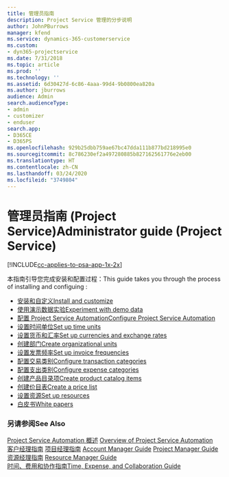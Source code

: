 ```yaml
---
title: 管理员指南
description: Project Service 管理的分步说明
author: JohnPBurrows
manager: kfend
ms.service: dynamics-365-customerservice
ms.custom:
- dyn365-projectservice
ms.date: 7/31/2018
ms.topic: article
ms.prod: ''
ms.technology: ''
ms.assetid: 6d30427d-6c86-4aaa-99d4-9b0800ea820a
ms.author: jburrows
audience: Admin
search.audienceType:
- admin
- customizer
- enduser
search.app:
- D365CE
- D365PS
ms.openlocfilehash: 929b25dbb759ae67bc47dda111b877bd218995e0
ms.sourcegitcommit: 8c786230ef2a497280885b827162561776e2eb00
ms.translationtype: HT
ms.contentlocale: zh-CN
ms.lasthandoff: 03/24/2020
ms.locfileid: "3749804"
---
```

# <a name="administrator-guide-project-service"></a><span data-ttu-id="f1f50-103">管理员指南 (Project Service)</span><span class="sxs-lookup"><span data-stu-id="f1f50-103">Administrator guide (Project Service)</span></span>

[!INCLUDE[cc-applies-to-psa-app-1x-2x](../includes/cc-applies-to-psa-app-1x-2x.md)]

<span data-ttu-id="f1f50-104">本指南引导您完成安装和配置过程：</span><span class="sxs-lookup"><span data-stu-id="f1f50-104">This guide takes you through the process of installing and configuing :</span></span>  
  
- [<span data-ttu-id="f1f50-105">安装和自定义</span><span class="sxs-lookup"><span data-stu-id="f1f50-105">Install and customize</span></span>](install-customize.md)
- [<span data-ttu-id="f1f50-106">使用演示数据实验</span><span class="sxs-lookup"><span data-stu-id="f1f50-106">Experiment with demo data</span></span>](use-demo-data.md)
- [<span data-ttu-id="f1f50-107">配置 Project Service Automation</span><span class="sxs-lookup"><span data-stu-id="f1f50-107">Configure Project Service Automation</span></span>](configure.md)
- [<span data-ttu-id="f1f50-108">设置时间单位</span><span class="sxs-lookup"><span data-stu-id="f1f50-108">Set up time units</span></span>](set-up-time-units.md)
- [<span data-ttu-id="f1f50-109">设置货币和汇率</span><span class="sxs-lookup"><span data-stu-id="f1f50-109">Set up currencies and exchange rates</span></span>](set-up-currencies-exchange-rates.md)
- [<span data-ttu-id="f1f50-110">创建部门</span><span class="sxs-lookup"><span data-stu-id="f1f50-110">Create organizational units</span></span>](create-organizational-units.md)
- [<span data-ttu-id="f1f50-111">设置发票频率</span><span class="sxs-lookup"><span data-stu-id="f1f50-111">Set up invoice frequencies</span></span>](set-up-invoice-frequencies.md)
- [<span data-ttu-id="f1f50-112">配置交易类别</span><span class="sxs-lookup"><span data-stu-id="f1f50-112">Configure transaction categories</span></span>](configure-transaction-categories.md)
- [<span data-ttu-id="f1f50-113">配置支出类别</span><span class="sxs-lookup"><span data-stu-id="f1f50-113">Configure expense categories</span></span>](configure-expense-categories.md)
- [<span data-ttu-id="f1f50-114">创建产品目录项</span><span class="sxs-lookup"><span data-stu-id="f1f50-114">Create product catalog items</span></span>](create-product-catalog-items.md)
- [<span data-ttu-id="f1f50-115">创建价目表</span><span class="sxs-lookup"><span data-stu-id="f1f50-115">Create a price list</span></span>](create-price-list.md)
- [<span data-ttu-id="f1f50-116">设置资源</span><span class="sxs-lookup"><span data-stu-id="f1f50-116">Set up resources</span></span>](set-up-resources.md)
- [<span data-ttu-id="f1f50-117">白皮书</span><span class="sxs-lookup"><span data-stu-id="f1f50-117">White papers</span></span>](white-papers.md)
  
### <a name="see-also"></a><span data-ttu-id="f1f50-118">另请参阅</span><span class="sxs-lookup"><span data-stu-id="f1f50-118">See Also</span></span>  
 <span data-ttu-id="f1f50-119">[Project Service Automation 概述](../project-service/overview.md)  </span><span class="sxs-lookup"><span data-stu-id="f1f50-119">[Overview of Project Service Automation](../project-service/overview.md)  </span></span>  
 <span data-ttu-id="f1f50-120">[客户经理指南](../project-service/account-manager-guide.md) [项目经理指南](../project-service/project-manager-guide.md) </span><span class="sxs-lookup"><span data-stu-id="f1f50-120">[Account Manager Guide](../project-service/account-manager-guide.md) [Project Manager Guide](../project-service/project-manager-guide.md) </span></span>  
 <span data-ttu-id="f1f50-121">[资源经理指南](../project-service/resource-manager-guide.md) </span><span class="sxs-lookup"><span data-stu-id="f1f50-121">[Resource Manager Guide](../project-service/resource-manager-guide.md) </span></span>  
 [<span data-ttu-id="f1f50-122">时间、费用和协作指南</span><span class="sxs-lookup"><span data-stu-id="f1f50-122">Time, Expense, and Collaboration Guide</span></span>](../project-service/time-expense-collaboration-guide.md)
